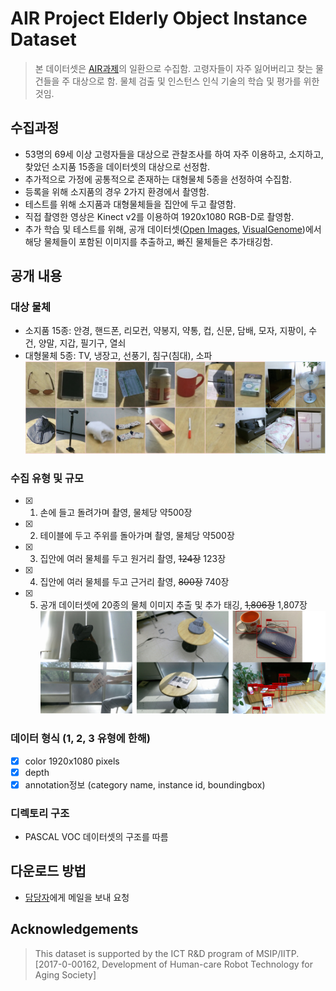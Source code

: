 # AIR Project Elderly Object Instance Dataset
> 본 데이터셋은 [AIR과제](https://ai4robot.github.io/)의 일환으로 수집함.
> 고령자들이 자주 잃어버리고 찾는 물건들을 주 대상으로 함.
> 물체 검출 및 인스턴스 인식 기술의 학습 및 평가를 위한 것임.

## 수집과정
* 53명의 69세 이상 고령자들을 대상으로 관찰조사를 하여 자주 이용하고, 소지하고, 찾았던 소지품 15종을 데이터셋의 대상으로 선정함.
* 추가적으로 가정에 공통적으로 존재하는 대형물체 5종을 선정하여 수집함.
* 등록을 위해 소지품의 경우 2가지 환경에서 촬영함.
* 테스트를 위해 소지품과 대형물체들을 집안에 두고 촬영함.
* 직접 촬영한 영상은 Kinect v2를 이용하여 1920x1080 RGB-D로 촬영함.
* 추가 학습 및 테스트를 위해, 공개 데이터셋([Open Images](https://storage.googleapis.com/openimages/web/index.html), [VisualGenome](https://visualgenome.org/))에서 해당 물체들이 포함된 이미지를 추출하고, 빠진 물체들은 추가태깅함.

## 공개 내용
### 대상 물체
* 소지품 15종: 안경, 핸드폰, 리모컨, 약봉지, 약통, 컵, 신문, 담배, 모자, 지팡이, 수건, 양말, 지갑, 필기구, 열쇠
* 대형물체 5종: TV, 냉장고, 선풍기, 침구(침대), 소파
![Example of instances](image/objects.png) 

### 수집 유형 및 규모
* [x] 1) 손에 들고 돌려가며 촬영, 물체당 약500장
* [x] 2) 테이블에 두고 주위를 돌아가며 촬영, 물체당 약500장
* [x] 3) 집안에 여러 물체를 두고 원거리 촬영, ~~124장~~ 123장
* [x] 4) 집안에 여러 물체를 두고 근거리 촬영, ~~800장~~ 740장
* [x] 5) 공개 데이터셋에 20종의 물체 이미지 추출 및 추가 태깅, ~~1,806장~~ 1,807장
![Example1](image/cases2.png) 

### 데이터 형식 (1, 2, 3 유형에 한해)
* [x] color 1920x1080 pixels
* [x] depth
* [x] annotation정보 (category name, instance id, boundingbox)

### 디렉토리 구조
* PASCAL VOC 데이터셋의 구조를 따름

## 다운로드 방법
* [담당자](yochin@etri.re.kr)에게 메일을 보내 요청

## Acknowledgements
> This dataset is supported by the ICT R&D program of MSIP/IITP. [2017-0-00162, Development of Human-care Robot Technology for Aging Society]
